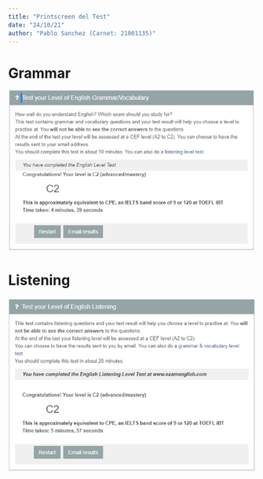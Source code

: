 ```yaml
---
title: "Printscreen del Test"
date: "24/10/21"
author: "Pablo Sanchez (Carnet: 21001135)"
---
```


# Grammar

![](./grammar-quiz.png)

# Listening

![](./listening-quiz.png)
